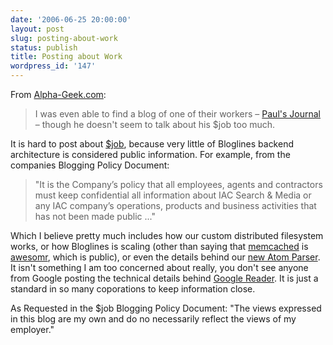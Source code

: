 ```yaml
---
date: '2006-06-25 20:00:00'
layout: post
slug: posting-about-work
status: publish
title: Posting about Work
wordpress_id: '147'
---
```


From [Alpha-Geek.com](http://alpha-geek.com/2006/06/21/bloglines_updates_atom_support):


> I was even able to find a blog of one of their workers – [Paul's Journal](http://journal.paul.querna.org/) – though he doesn't seem to talk about his $job too much.


It is hard to post about [$job](http://www.bloglines.com/), because very little of Bloglines backend  architecture is considered public information. For example, from the companies Blogging Policy Document:


> "It is the Company’s policy that all employees, agents and contractors must keep confidential all information about IAC Search & Media or any IAC company’s operations, products and business activities that has not been made public ..."


Which I believe pretty much includes how our custom distributed filesystem works, or how Bloglines is scaling (other than saying that [memcached](http://www.danga.com/memcached/) is [awesomr](http://www.awesomr.com/), which is public), or even the details behind our [new Atom Parser](http://www.intertwingly.net/blog/2006/06/21/Forward-Motion).  It isn't something I am too concerned about really, you don't see anyone from Google posting the technical details behind [Google Reader](http://www.google.com/reader).  It is just a standard in so many coporations to keep information close.

As Requested in the $job Blogging Policy Document: "The views expressed in this blog are my own and do no necessarily reflect the views of my employer."
